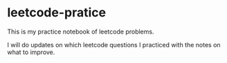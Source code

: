# leetcode-pratice
This is my practice notebook of leetcode problems.

I will do updates on which leetcode questions I practiced with the notes on what to improve. 